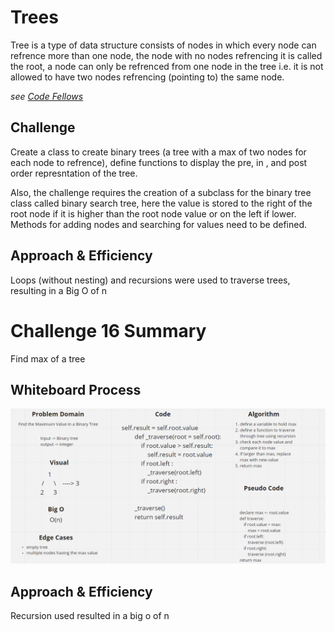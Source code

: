 # Trees
Tree is a type of data structure consists of nodes in which every node can refrence more than one node, the node with no nodes refrencing it is called the root, a node can only be refrenced from one node in the tree i.e. it is not allowed to have two nodes refrencing (pointing to) the same node.

*see [Code Fellows](https://codefellows.github.io/common_curriculum/data_structures_and_algorithms/Code_401/class-15/resources/Trees.html)*

## Challenge
Create a class to create binary trees (a tree with a max of two nodes for each node to refrence), define functions to display the pre, in , and post order represntation of the tree.

Also, the challenge requires the creation of a subclass for the binary tree class called binary search tree, here the value is stored to the right of the root node if it is higher than the root node value or on the left if lower. Methods for adding nodes and searching for values need to be defined.

## Approach & Efficiency
Loops (without nesting) and recursions were used to traverse trees, resulting in a Big O of n

# Challenge 16 Summary
Find max of a tree

## Whiteboard Process
![CC16](trees/CC16.png)

## Approach & Efficiency
Recursion used resulted in a big o of n

